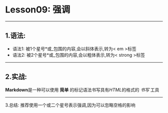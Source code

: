 Lesson09: 强调
=================

------------------------------------------------------------------

1.语法:
-------
- 语法1: 被1个星号\*或\_包围的内容,会以斜体表示,转为&lt; em &gt;标签
- 语法2: 被2个星号\*或\_包围的内容,会以粗体表示,转为&lt; strong &gt;标签

-------------------------------------------------------------------

2.实战:
------
<!-- 注意: 使用下划线时,前后一定要添加空格,否则不能正确解析 -->
**Markdown**是一种可以使用 __简单__ 的标记语法书写具有*HTML*的格式的 _书写_ 工具


------------------------------------------------------------------

3.总结:
推荐使用一个或二个星号表示强调,因为可以忽略空格的影响